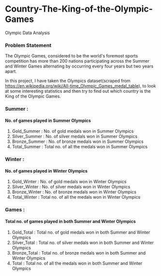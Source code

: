 # Country-The-King-of-the-Olympic-Games
Olympic Data Analysis



### Problem Statement
The Olympic Games, considered to be the world's foremost sports competition has more than 200 nations participating across the Summer and Winter Games alternating by occurring every four years but two years apart.

In this project, I have taken the Olympics dataset(scraped from https://en.wikipedia.org/wiki/All-time_Olympic_Games_medal_table), to look at some interesting statistics and then try to find out which country is the King of the Olympic Games.




###  Summer	:	
#### No. of games played in Summer Olympics
1. Gold_Summer	:	No. of gold medals won in Summer Olympics
2. Silver_Summer	:	No. of silver medals won in Summer Olympics
3. Bronze_Summer	:	No. of bronze medals won in Summer Olympics
4. Total_Summer	:	Total no. of all the medals won in Summer Olympics


### Winter	:	
#### No. of games played in Winter Olympics
1. Gold_Winter	:	No. of gold medals won in Winter Olympics
2. Silver_Winter	:	No. of silver medals won in Winter Olympics
3. Bronze_Winter	:	No. of bronze medals won in Winter Olympics
4. Total_Winter	:	Total no. of all the medals won in Winter Olympics


### Games	:	
#### Total no. of games played in both Summer and Winter Olympics
1. Gold_Total	:	Total no. of gold medals won in both Summer and Winter Olympics
2. Silver_Total	:	Total no. of silver medals won in both Summer and Winter Olympics
3. Bronze_Total	:	Total no. of bronze medals won in both Summer and Winter Olympics
4. Total	:	Total no. of all the medals won in both Summer and Winter Olympics

